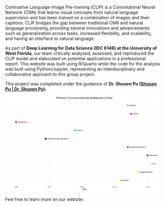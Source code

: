 Contrastive Language-Image Pre-training (CLIP) is a Convolutional Neural Network (CNN) that learns visual concepts from natural language supervision and has been trained on a combination of images and their captions. CLIP bridges the gap between traditional CNN and natural language processing, providing several innovations and advancements such as generalization across tasks, increased flexibility, and scalability, and having an interface to natural language.

As part of **Deep Learning for Data Science (IDC 6146) at the University of West Florida**, our team critically analyzed, assessed, and reproduced the CLIP model and elaborated on potential applications in a professional report. This website was built using R/Quarto while the code for the analysis was built using Python/Jupyter, representing an interdisciplinary and collaborative approach to this group project.

This project was completed under the guidance of **Dr. Shusen Pu ([Shusen Pu \| Dr. Shusen Pu](https://www.shusenpu.com/)).**

![CLIP](images/timeline.png)

Feel free to learn more on our website: 
